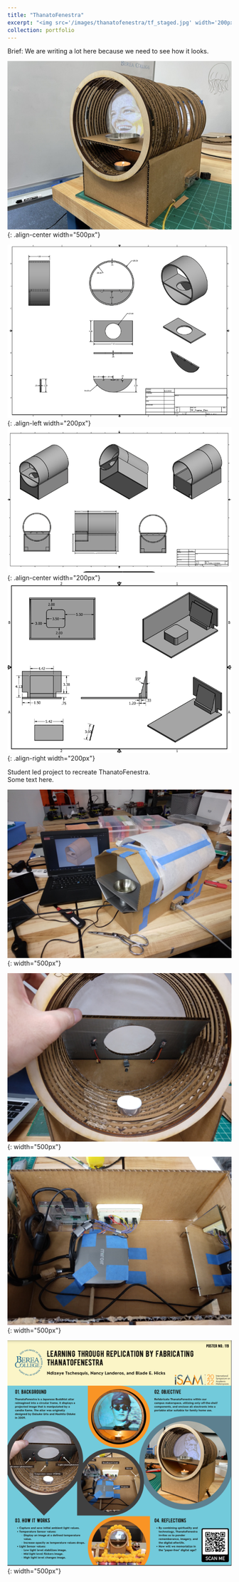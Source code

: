 ```yaml
---
title: "ThanatoFenestra"
excerpt: "<img src='/images/thanatofenestra/tf_staged.jpg' width='200px'>"
collection: portfolio
---
```


Brief: We are writing a lot here because we need to see how it looks.<br>

![ThanatoFenestra](/images/thanatofenestra/thanatofenestra_portfolio_pic.jpg "ThanatoFenestra"){: .align-center width="500px"}

![ThanatoFenestra](/images/thanatofenestra/tf_package_inventor_doc_2.png "ThanatoFenestra"){: .align-left width="200px"}
![ThanatoFenestra](/images/thanatofenestra/tf_package_inventor_doc.png "ThanatoFenestra"){: .align-center width="200px"}
![ThanatoFenestra](/images/thanatofenestra/tf_package_inventor_doc_3.png "ThanatoFenestra"){: .align-right width="200px"}

Student led project to recreate ThanatoFenestra.<br>
Some text here.<br>

![ThanatoFenestra](/images/thanatofenestra/tf_prototype_withComp.jpg "ThanatoFenestra"){: width="500px"}

![ThanatoFenestra](/images/thanatofenestra/tf_sensors.jpg "ThanatoFenestra"){: width="500px"}

![ThanatoFenestra](/images/thanatofenestra/tf_guts.jpg "ThanatoFenestra"){: width="500px"}

![ThanatoFenestra](/images/thanatofenestra/tf_poster.png "ThanatoFenestra"){: width="500px"}

